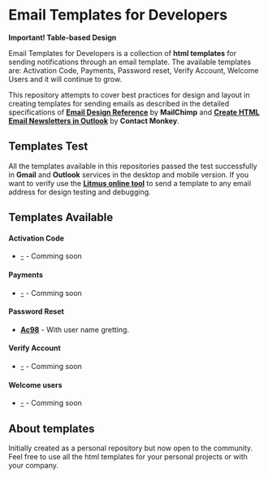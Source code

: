 <!-- ![](https://s3-eu-west-1.amazonaws.com/userlike-cdn-blog/20171113-development/header-development-news.png) -->

# Email Templates for Developers <html>

**Important! Table-based Design**

<!-- You can review the detail of the available templates by visiting the [**Email Templates for Developers page**](https://google.com). -->

Email Templates for Developers is a collection of **html templates** for sending notifications through an email template. The available templates are: Activation Code, Payments, Password reset, Verify Account, Welcome Users and it will continue to grow.

This repository attempts to cover best practices for design and layout in creating templates for sending emails as described in the detailed specifications of [**Email Design Reference**](https://templates.mailchimp.com/getting-started/html-email-basics/) by **MailChimp** and [**Create HTML Email Newsletters in Outlook**](https://www.contactmonkey.com/blog/outlook-rendering-issues) by **Contact Monkey**.

## Templates Test

All the templates available in this repositories passed the test successfully in **Gmail** and **Outlook** services in the desktop and mobile version. If you want to verify use the [**Litmus online tool**](https://putsmail.com/tests/new) to send a template to any email address for design testing and debugging.

## Templates Available
#### Activation Code
* [-]() - Comming soon

#### Payments
* [-]() - Comming soon

#### Password Reset
* [**Ac98**](https://moiseshp.github.io/email-templates-for-developers/templates/password-reset/Ac89.html) - With user name gretting.

#### Verify Account
* [-]() - Comming soon

#### Welcome users
* [-]() - Comming soon

## About templates
Initially created as a personal repository but now open to the community. Feel free to use all the html templates for your personal projects or with your company.
